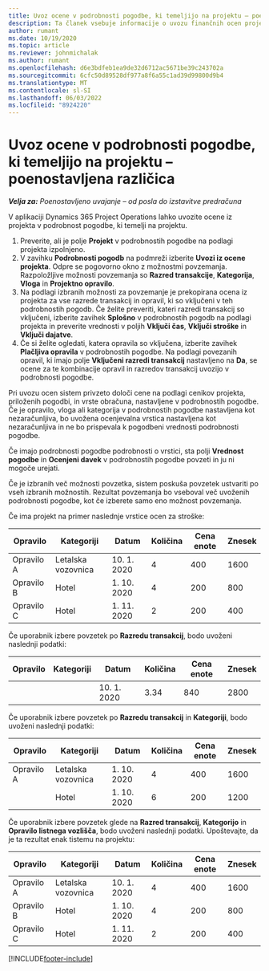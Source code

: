 ```yaml
---
title: Uvoz ocene v podrobnosti pogodbe, ki temeljijo na projektu – poenostavljena različica
description: Ta članek vsebuje informacije o uvozu finančnih ocen projekta v podrobnosti pogodbe.
author: rumant
ms.date: 10/19/2020
ms.topic: article
ms.reviewer: johnmichalak
ms.author: rumant
ms.openlocfilehash: d6e3bdfeb1ea9de32d6712ac5671be39c243702a
ms.sourcegitcommit: 6cfc50d89528df977a8f6a55c1ad39d99800d9b4
ms.translationtype: MT
ms.contentlocale: sl-SI
ms.lasthandoff: 06/03/2022
ms.locfileid: "8924220"
---
```

# <a name="import-an-estimate-to-a-project-based-contract-line---lite"></a>Uvoz ocene v podrobnosti pogodbe, ki temeljijo na projektu – poenostavljena različica

_**Velja za:** Poenostavljeno uvajanje – od posla do izstavitve predračuna_

V aplikaciji Dynamics 365 Project Operations lahko uvozite ocene iz projekta v podrobnost pogodbe, ki temelji na projektu.

1. Preverite, ali je polje **Projekt** v podrobnostih pogodbe na podlagi projekta izpolnjeno.
2. V zavihku **Podrobnosti pogodb** na podmreži izberite **Uvozi iz ocene projekta**. Odpre se pogovorno okno z možnostmi povzemanja. Razpoložljive možnosti povzemanja so **Razred transakcije**, **Kategorija**, **Vloga** in **Projektno opravilo**.
3. Na podlagi izbranih možnosti za povzemanje je prekopirana ocena iz projekta za vse razrede transakcij in opravil, ki so vključeni v teh podrobnostih pogodb. Če želite preveriti, kateri razredi transakcij so vključeni, izberite zavihek **Splošno** v podrobnostih pogodb na podlagi projekta in preverite vrednosti v poljih **Vključi čas**, **Vključi stroške** in **Vključi dajatve**. 
4. Če si želite ogledati, katera opravila so vključena, izberite zavihek **Plačljiva opravila** v podrobnostih pogodbe. Na podlagi povezanih opravil, ki imajo polje **Vključeni razredi transakcij** nastavljeno na **Da**, se ocene za te kombinacije opravil in razredov transakcij uvozijo v podrobnosti pogodbe.

Pri uvozu ocen sistem privzeto določi cene na podlagi cenikov projekta, priloženih pogodbi, in vrste obračuna, nastavljene v podrobnostih pogodbe. Če je opravilo, vloga ali kategorija v podrobnostih pogodbe nastavljena kot nezaračunljiva, bo uvožena ocenjevalna vrstica nastavljena kot nezaračunljiva in ne bo prispevala k pogodbeni vrednosti podrobnosti pogodbe.

Če imajo podrobnosti pogodbe podrobnosti o vrstici, sta polji **Vrednost pogodbe** in **Ocenjeni davek** v podrobnostih pogodbe povzeti in ju ni mogoče urejati.

Če je izbranih več možnosti povzetka, sistem poskuša povzetek ustvariti po vseh izbranih možnostih. Rezultat povzemanja bo vseboval več uvoženih podrobnosti pogodbe, kot če izberete samo eno možnost povzemanja.

Če ima projekt na primer naslednje vrstice ocen za stroške:

| Opravilo | Kategoriji | Datum | Količina | Cena enote | Znesek |
| --- | --- | --- | --- | --- | --- |
| Opravilo A | Letalska vozovnica | 10. 1. 2020 | 4 | 400 | 1600 |
| Opravilo B | Hotel | 1. 10. 2020 | 4 | 200 | 800 |
| Opravilo C | Hotel | 1. 11. 2020 | 2 | 200 | 400 |

Če uporabnik izbere povzetek po **Razredu transakcij**, bodo uvoženi naslednji podatki:

| Opravilo | Kategoriji | Datum | Količina | Cena enote | Znesek |
| --- | --- | --- | --- | --- | --- |
| &nbsp; | &nbsp; | 10. 1. 2020 | 3.34 | 840 | 2800 |

Če uporabnik izbere povzetek po **Razredu transakcij** in **Kategoriji**, bodo uvoženi naslednji podatki:

| Opravilo | Kategoriji | Datum | Količina | Cena enote | Znesek |
| --- | --- | --- | --- | --- | --- |
| Opravilo A | Letalska vozovnica | 1. 10. 2020 | 4 | 400 | 1600 |
| &nbsp;| Hotel | 1. 10. 2020 | 6 | 200 | 1200 |

Če uporabnik izbere povzetek glede na **Razred transakcij**, **Kategorijo** in **Opravilo listnega vozlišča**, bodo uvoženi naslednji podatki. Upoštevajte, da je ta rezultat enak tistemu na projektu:

| Opravilo | Kategoriji | Datum | Količina | Cena enote | Znesek |
| --- | --- | --- | --- | --- | --- |
| Opravilo A | Letalska vozovnica | 10. 1. 2020 | 4 | 400 | 1600 |
| Opravilo B | Hotel | 1. 10. 2020 | 4 | 200 | 800 |
| Opravilo C | Hotel | 1. 11. 2020 | 2 | 200 | 400 |


[!INCLUDE[footer-include](../../includes/footer-banner.md)]